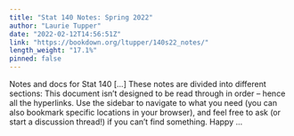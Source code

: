 ```yaml
---
title: "Stat 140 Notes: Spring 2022"
author: "Laurie Tupper"
date: "2022-02-12T14:56:51Z"
link: "https://bookdown.org/ltupper/140s22_notes/"
length_weight: "17.1%"
pinned: false
---
```


Notes and docs for Stat 140 [...] These notes are divided into different sections: This document isn’t designed to be read through in order – hence all the hyperlinks. Use the sidebar to navigate to what you need (you can also bookmark specific locations in your browser), and feel free to ask (or start a discussion thread!) if you can’t find something. Happy ...
